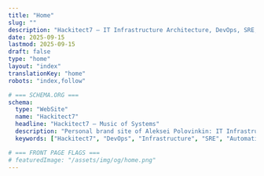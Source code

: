 ```yaml
---
title: "Home"
slug: ""
description: "Hackitect7 — IT Infrastructure Architecture, DevOps, SRE, Security, and Automation. 22+ years of expertise translated into services, projects, and insights."
date: 2025-09-15
lastmod: 2025-09-15
draft: false
type: "home"
layout: "index"
translationKey: "home"
robots: "index,follow"

# === SCHEMA.ORG ===
schema:
  type: "WebSite"
  name: "Hackitect7"
  headline: "Hackitect7 — Music of Systems"
  description: "Personal brand site of Aleksei Polovinkin: IT Infrastructure Architect, DevOps, and Automation expert."
  keywords: ["Hackitect7", "DevOps", "Infrastructure", "SRE", "Automation", "Architecture"]

# === FRONT PAGE FLAGS ===
# featuredImage: "/assets/img/og/home.png"
---
```

